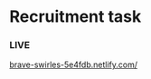 # Recruitment task
### LIVE
[brave-swirles-5e4fdb.netlify.com/](http://brave-swirles-5e4fdb.netlify.com/)
